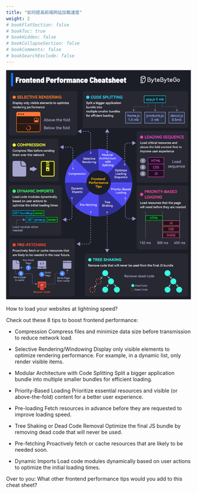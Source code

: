 ```yaml
---
title: "如何提高前端网站加载速度"
weight: 2
# bookFlatSection: false
# bookToc: true
# bookHidden: false
# bookCollapseSection: false
# bookComments: false
# bookSearchExclude: false
---
```


![如何提高前端网站加载速度](/img/code/front/fronted-performance-cheatsheet.gif "如何提高前端网站加载速度")

How to load your websites at lightning speed?

Check out these 8 tips to boost frontend performance:

* Compression
  Compress files and minimize data size before transmission to reduce network load.

* Selective Rendering/Windowing
  Display only visible elements to optimize rendering performance. For example, in a dynamic list, only render visible items.

* Modular Architecture with Code Splitting
  Split a bigger application bundle into multiple smaller bundles for efficient loading.

* Priority-Based Loading
  Prioritize essential resources and visible (or above-the-fold) content for a better user experience.

* Pre-loading
  Fetch resources in advance before they are requested to improve loading speed.

* Tree Shaking or Dead Code Removal
  Optimize the final JS bundle by removing dead code that will never be used.

* Pre-fetching
  Proactively fetch or cache resources that are likely to be needed soon.

* Dynamic Imports
  Load code modules dynamically based on user actions to optimize the initial loading times.

Over to you: What other frontend performance tips would you add to this cheat sheet?